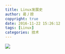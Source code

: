 ```yaml
---
title: Linux发展史
author: 昜丿捺
copyright: true
date: 2016-11-22 15:26:12
tags: [Linux]
categories: 技术
---
```

![](https://picturebed-1258146968.cos.ap-beijing.myqcloud.com/Linux%E5%8F%91%E5%B1%95%E5%8F%B2.png)